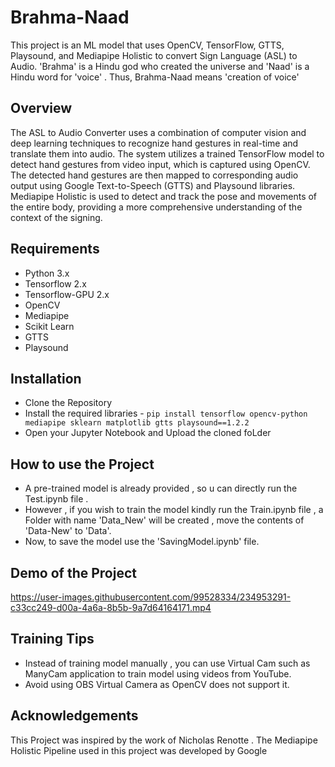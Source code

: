 # Brahma-Naad

This project is an ML model that uses OpenCV, TensorFlow, GTTS, Playsound, and Mediapipe Holistic to convert Sign Language (ASL) to Audio.
'Brahma' is a Hindu god who created the universe and 'Naad' is a Hindu word for 'voice' . Thus, Brahma-Naad means 'creation of voice'

## Overview

The ASL to Audio Converter uses a combination of computer vision and deep learning techniques to recognize hand gestures in real-time and translate them into audio. The system utilizes a trained TensorFlow model to detect hand gestures from video input, which is captured using OpenCV. The detected hand gestures are then mapped to corresponding audio output using Google Text-to-Speech (GTTS) and Playsound libraries. Mediapipe Holistic is used to detect and track the pose and movements of the entire body, providing a more comprehensive understanding of the context of the signing.

## Requirements

* Python 3.x
* Tensorflow 2.x
* Tensorflow-GPU 2.x
* OpenCV
* Mediapipe
* Scikit Learn
* GTTS
* Playsound

## Installation

* Clone the Repository
* Install the required libraries - `pip install tensorflow opencv-python mediapipe sklearn matplotlib gtts playsound==1.2.2`
* Open your Jupyter Notebook and Upload the cloned foLder

## How to use the Project

* A pre-trained model is already provided , so u can directly run the Test.ipynb file .
* However , if you wish to train the model kindly run the Train.ipynb file , a Folder with name 'Data_New' will be created , move the contents of 'Data-New' to 'Data'.
* Now, to save the model use the 'SavingModel.ipynb' file.

## Demo of the Project

https://user-images.githubusercontent.com/99528334/234953291-c33cc249-d00a-4a6a-8b5b-9a7d64164171.mp4

## Training Tips

* Instead of training model manually , you can use Virtual Cam such as ManyCam application to train model using videos from YouTube.
* Avoid using OBS Virtual Camera as OpenCV does not support it.

## Acknowledgements

This Project was inspired by the work of Nicholas Renotte . The Mediapipe Holistic Pipeline used in this project was developed by Google


